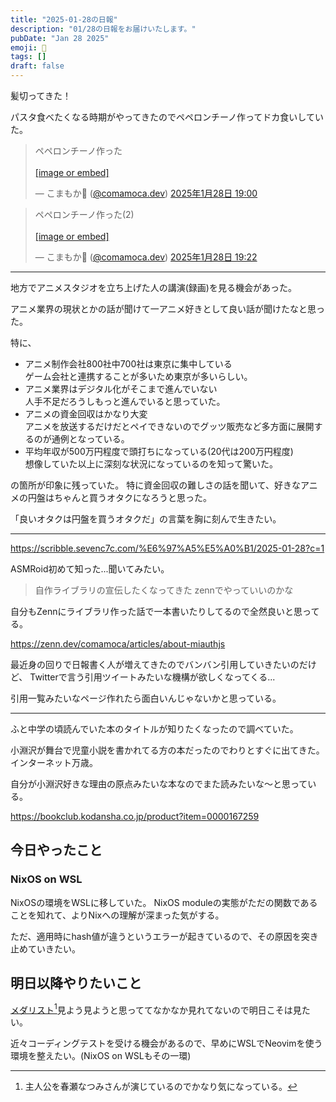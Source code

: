 ```yaml
---
title: "2025-01-28の日報"
description: "01/28の日報をお届けいたします。"
pubDate: "Jan 28 2025"
emoji: 🦊
tags: []
draft: false
---
```


髪切ってきた！

パスタ食べたくなる時期がやってきたのでペペロンチーノ作ってドカ食いしていた。

<blockquote class="bluesky-embed" data-bluesky-uri="at://did:plc:6wkaj4y3kaertrvyfguzkd2w/app.bsky.feed.post/3lgs73eabzc2a" data-bluesky-cid="bafyreiatenmqy7dmllkzrbr3gopdxf2bqn626nyayz6luwqzo7keo6zm5e"><p lang="ja">ペペロンチーノ作った<br><br><a href="https://bsky.app/profile/did:plc:6wkaj4y3kaertrvyfguzkd2w/post/3lgs73eabzc2a?ref_src=embed">[image or embed]</a></p>&mdash; こまもか🦊 (<a href="https://bsky.app/profile/did:plc:6wkaj4y3kaertrvyfguzkd2w?ref_src=embed">@comamoca.dev</a>) <a href="https://bsky.app/profile/did:plc:6wkaj4y3kaertrvyfguzkd2w/post/3lgs73eabzc2a?ref_src=embed">2025年1月28日 19:00</a></blockquote><script async src="https://embed.bsky.app/static/embed.js" charset="utf-8"></script>

<blockquote class="bluesky-embed" data-bluesky-uri="at://did:plc:6wkaj4y3kaertrvyfguzkd2w/app.bsky.feed.post/3lgsac6ram22c" data-bluesky-cid="bafyreidhcaxokewdxg5jcksyvxdl4tsrzqrihxrojvhrqsneei6yydqxbm"><p lang="ja">ペペロンチーノ作った(2)<br><br><a href="https://bsky.app/profile/did:plc:6wkaj4y3kaertrvyfguzkd2w/post/3lgsac6ram22c?ref_src=embed">[image or embed]</a></p>&mdash; こまもか🦊 (<a href="https://bsky.app/profile/did:plc:6wkaj4y3kaertrvyfguzkd2w?ref_src=embed">@comamoca.dev</a>) <a href="https://bsky.app/profile/did:plc:6wkaj4y3kaertrvyfguzkd2w/post/3lgsac6ram22c?ref_src=embed">2025年1月28日 19:22</a></blockquote><script async src="https://embed.bsky.app/static/embed.js" charset="utf-8"></script>

---

地方でアニメスタジオを立ち上げた人の講演(録画)を見る機会があった。

アニメ業界の現状とかの話が聞けて一アニメ好きとして良い話が聞けたなと思った。

特に、

- アニメ制作会社800社中700社は東京に集中している\
  ゲーム会社と連携することが多いため東京が多いらしい。
- アニメ業界はデジタル化がそこまで進んでいない\
  人手不足だろうしもっと進んでいると思っていた。
- アニメの資金回収はかなり大変\
  アニメを放送するだけだとペイできないのでグッツ販売など多方面に展開するのが通例となっている。
- 平均年収が500万円程度で頭打ちになっている(20代は200万円程度)\
  想像していた以上に深刻な状況になっているのを知って驚いた。

の箇所が印象に残っていた。
特に資金回収の難しさの話を聞いて、好きなアニメの円盤はちゃんと買うオタクになろうと思った。

「良いオタクは円盤を買うオタクだ」の言葉を胸に刻んで生きたい。

---

https://scribble.sevenc7c.com/%E6%97%A5%E5%A0%B1/2025-01-28?c=1

ASMRoid初めて知った...聞いてみたい。

> 自作ライブラリの宣伝したくなってきた zennでやっていいのかな

自分もZennにライブラリ作った話で一本書いたりしてるので全然良いと思ってる。

https://zenn.dev/comamoca/articles/about-miauthjs

最近身の回りで日報書く人が増えてきたのでバンバン引用していきたいのだけど、
Twitterで言う引用ツイートみたいな機構が欲しくなってくる...

引用一覧みたいなページ作れたら面白いんじゃないかと思っている。

---

ふと中学の頃読んでいた本のタイトルが知りたくなったので調べていた。

小淵沢が舞台で児童小説を書かれてる方の本だったのでわりとすぐに出てきた。インターネット万歳。

自分が小淵沢好きな理由の原点みたいな本なのでまた読みたいな〜と思っている。

https://bookclub.kodansha.co.jp/product?item=0000167259

## 今日やったこと

### NixOS on WSL

NixOSの環境をWSLに移していた。 NixOS
moduleの実態がただの関数であることを知れて、よりNixへの理解が深まった気がする。

ただ、適用時にhash値が違うというエラーが起きているので、その原因を突き止めていきたい。

## 明日以降やりたいこと

[メダリスト](https://medalist-pr.com/)[^1]見よう見ようと思っててなかなか見れてないので明日こそは見たい。

近々コーディングテストを受ける機会があるので、早めにWSLでNeovimを使う環境を整えたい。(NixOS
on WSLもその一環)

[^1]: 主人公を春瀬なつみさんが演じているのでかなり気になっている。
